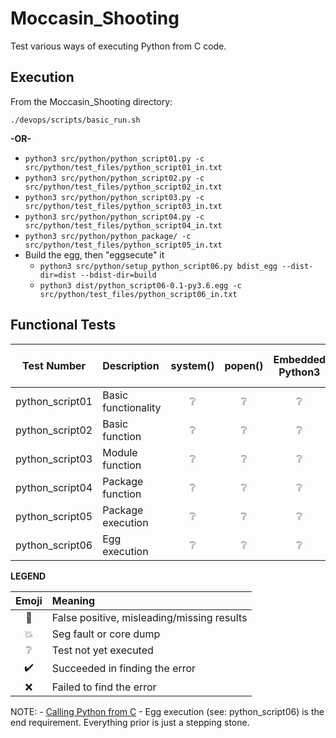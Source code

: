 # Moccasin_Shooting
Test various ways of executing Python from C code.

## Execution

From the Moccasin_Shooting directory:

`./devops/scripts/basic_run.sh`

**-OR-**

* `python3 src/python/python_script01.py -c src/python/test_files/python_script01_in.txt`
* `python3 src/python/python_script02.py -c src/python/test_files/python_script02_in.txt`
* `python3 src/python/python_script03.py -c src/python/test_files/python_script03_in.txt`
* `python3 src/python/python_script04.py -c src/python/test_files/python_script04_in.txt`
* `python3 src/python/python_package/ -c src/python/test_files/python_script05_in.txt`
* Build the egg, then "eggsecute" it
	* `python3 src/python/setup_python_script06.py bdist_egg --dist-dir=dist --bdist-dir=build`
	* `python3 dist/python_script06-0.1-py3.6.egg -c src/python/test_files/python_script06_in.txt`

## Functional Tests

| Test Number     | Description         | system()        | popen()         | Embedded Python3 | Calling Python from C |
| :-------------: | :------------------ | :-------------: | :-------------: | :-------------: | :-------------: |
| python_script01 | Basic functionality | :grey_question: | :grey_question: | :grey_question: | :grey_question: |
| python_script02 | Basic function      | :grey_question: | :grey_question: | :grey_question: | :grey_question: |
| python_script03 | Module function     | :grey_question: | :grey_question: | :grey_question: | :grey_question: |
| python_script04 | Package function    | :grey_question: | :grey_question: | :grey_question: | :grey_question: |
| python_script05 | Package execution   | :grey_question: | :grey_question: | :grey_question: | :grey_question: |
| python_script06 | Egg execution       | :grey_question: | :grey_question: | :grey_question: | :grey_question: |

**LEGEND**

| Emoji              | Meaning                                    |
| :----------------: | :----------------------------------------- |
| :anger:            | False positive, misleading/missing results |
| :boom:             | Seg fault or core dump                     |
| :grey_question:    | Test not yet executed                      |
| :heavy_check_mark: | Succeeded in finding the error             |
| :x:                | Failed to find the error                   |

NOTE:
	- [Calling Python from C](https://www.geeksforgeeks.org/calling-python-from-c-set-1/)
	- Egg execution (see: python_script06) is the end requirement.  Everything prior is just a stepping stone.
